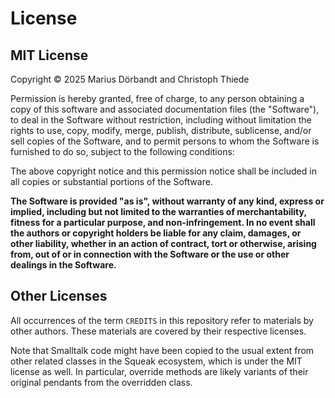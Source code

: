 # License

## MIT License

Copyright © 2025 Marius Dörbandt and Christoph Thiede

Permission is hereby granted, free of charge, to any person obtaining a copy of this software and associated documentation files (the "Software"), to deal in the Software without restriction, including without limitation the rights to use, copy, modify, merge, publish, distribute, sublicense, and/or sell copies of the Software, and to permit persons to whom the Software is furnished to do so, subject to the following conditions:

The above copyright notice and this permission notice shall be included in all copies or substantial portions of the Software.

**The Software is provided "as is", without warranty of any kind, express or implied, including but not limited to the warranties of merchantability, fitness for a particular purpose, and non-infringement. In no event shall the authors or copyright holders be liable for any claim, damages, or other liability, whether in an action of contract, tort or otherwise, arising from,
out of or in connection with the Software or the use or other dealings in the Software.**

## Other Licenses

All occurrences of the term `CREDITS` in this repository refer to materials by other authors. These materials are covered by their respective licenses.

Note that Smalltalk code might have been copied to the usual extent from other related classes in the Squeak ecosystem, which is under the MIT license as well. In particular, override methods are likely variants of their original pendants from the overridden class.
